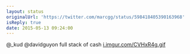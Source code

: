 ```yaml
---
layout: status
originalUrl: 'https://twitter.com/marcgg/status/598418405390163968'
isReply: true
date: 2015-05-13 09:24:00
---
```


@_kud @davidguyon full stack of cash [i.imgur.com/CVHxR4g.gif](http://i.imgur.com/CVHxR4g.gif)
